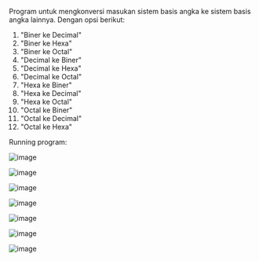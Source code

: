 Program untuk mengkonversi masukan sistem basis angka ke sistem basis angka lainnya. Dengan opsi berikut:

1. "Biner ke Decimal"
2. "Biner ke Hexa"
3. "Biner ke Octal"
4. "Decimal ke Biner"
5. "Decimal ke Hexa"
6. "Decimal ke Octal"
7. "Hexa ke Biner"
8. "Hexa ke Decimal"
9. "Hexa ke Octal"
10. "Octal ke Biner"
11. "Octal ke Decimal"
12. "Octal ke Hexa"

Running program: 

![image](https://github.com/user-attachments/assets/effda23f-568d-4e93-9913-cb911f40b629)

![image](https://github.com/user-attachments/assets/e8d468d4-bf6d-4656-9f1f-3209cd024759)

![image](https://github.com/user-attachments/assets/56bfb78a-4391-4a3f-9368-0eae3af24c93)

![image](https://github.com/user-attachments/assets/f114ef8a-ddd5-45d9-9890-db60529d6895)

![image](https://github.com/user-attachments/assets/f0a70c06-a958-45f9-8782-2c1779958532)

![image](https://github.com/user-attachments/assets/d207a109-05a0-4af5-b133-178ff825708e)

![image](https://github.com/user-attachments/assets/6c68e089-32f0-40f0-9f38-a985615f4120)
